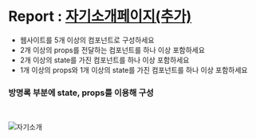 # Report : <a href="https://kim-do-kyun.github.io/React/0412/Report/build/">자기소개페이지(추가)</a>
* 웹사이트를 5개 이상의 컴포넌트로 구성하세요
* 2개 이상의 props를 전달하는 컴포넌트를 하나 이상 포함하세요
* 2개 이상의 state를 가진 컴포넌트를 하나 이상 포함하세요
* 1개 이상의 props와 1개 이상의 state를 가진 컴포넌트를 하나 이상 포함하세요

### 방명록 부분에 state, props를 이용해 구성

<br>

![자기소개](https://github.com/kim-do-kyun/React/assets/70315428/bc15acbd-18af-44f9-9c93-58711d71f5ea)

